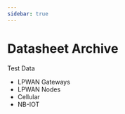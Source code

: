 ```yaml
---
sidebar: true
---
```


# Datasheet Archive

Test Data

* LPWAN Gateways
* LPWAN Nodes
* Cellular
* NB-IOT